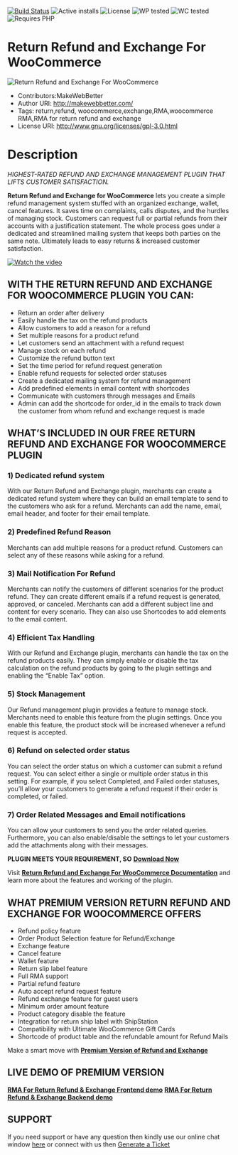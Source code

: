 [![Build Status](https://img.shields.io/travis/twbs/bootstrap/v4-dev.svg)](https://travis-ci.org/twbs/bootstrap) ![Active installs](https://img.shields.io/badge/Active-2000%2B-brightgreen) ![License](https://img.shields.io/badge/License-GPLv3%20or%20later-yellowgreen) ![WP tested](https://img.shields.io/badge/WP%20tested-5.6-brightgreen) ![WC tested](https://img.shields.io/badge/WC%20tested-4.7.0-brightgreen) ![Requires PHP](https://img.shields.io/badge/Requires%20PHP-5.6-blue)
# Return Refund and Exchange For WooCommerce
![Return Refund and Exchange For WooCommerce](https://ps.w.org/woo-refund-and-exchange-lite/assets/banner-772x250.png?rev=2409881)
* Contributors:MakeWebBetter
* Author URI: http://makewebbetter.com/
* Tags: return,refund, woocommerce,exchange,RMA,woocommerce RMA,RMA for return refund and exchange
* License URI: http://www.gnu.org/licenses/gpl-3.0.html

# Description
_HIGHEST-RATED REFUND AND EXCHANGE MANAGEMENT PLUGIN THAT LIFTS CUSTOMER SATISFACTION._

**Return Refund and Exchange for WooCommerce** lets you create a simple refund management system stuffed with an organized exchange, wallet, cancel features. It saves time on complaints, calls disputes, and the hurdles of managing stock. Customers can request full or partial refunds from their accounts with a justification statement. The whole process goes under a dedicated and streamlined mailing system that keeps both parties on the same note. Ultimately leads to easy returns & increased customer satisfaction.

[![Watch the video](https://shorturl.at/hyW38)](https://youtu.be/z0kG75E60TI)


## WITH THE RETURN REFUND AND EXCHANGE FOR WOOCOMMERCE PLUGIN YOU CAN:
- Return an order after delivery
- Easily handle the tax on the refund products
- Allow customers to add a reason for a refund
- Set multiple reasons for a product refund
- Let customers send an attachment with a refund request
- Manage stock on each refund
- Customize the refund button text
- Set the time period for refund request generation
- Enable refund requests for selected order statuses
- Create a dedicated mailing system for refund management
- Add predefined elements in email content with shortcodes
- Communicate with customers through messages and Emails
- Admin can add the shortcode for order_id in the emails to track down the customer from whom refund and exchange request is made

## WHAT’S INCLUDED IN OUR FREE RETURN REFUND AND EXCHANGE FOR WOOCOMMERCE PLUGIN

### 1) Dedicated refund system
With our Return Refund and Exchange plugin, merchants can create a dedicated refund system where they can build an email template to send to the customers who ask for a refund. Merchants can add the name, email, email header, and footer for their email template.

### 2) Predefined Refund Reason
Merchants can add multiple reasons for a product refund. Customers can select any of these reasons while asking for a refund.

### 3) Mail Notification For Refund
Merchants can notify the customers of different scenarios for the product refund. They can create different emails if a refund request is generated, approved, or canceled. Merchants can add a different subject line and content for every scenario. They can also use Shortcodes to add elements to the email content.

### 4) Efficient Tax Handling
With our Refund and Exchange plugin, merchants can handle the tax on the refund products easily. They can simply enable or disable the tax calculation on the refund products by going to the plugin settings and enabling the “Enable Tax” option.

### 5) Stock Management
Our Refund management plugin provides a feature to manage stock. Merchants need to enable this feature from the plugin settings. Once you enable this feature, the product stock will be increased whenever a refund request is accepted.

### 6) Refund on selected order status
You can select the order status on which a customer can submit a refund request. You can select either a single or multiple order status in this setting. For example, if you select Completed, and Failed order statuses, you’ll allow your customers to generate a refund request if their order is completed, or failed.

### 7) Order Related Messages and Email notifications
You can allow your customers to send you the order related queries. Furthermore, you can also enable/disable the settings to let your customers add the attachments along with their messages.

**PLUGIN MEETS YOUR REQUIREMENT, SO**
[**Download Now**](https://downloads.wordpress.org/plugin/woo-refund-and-exchange-lite.3.0.4.zip)

Visit [**Return Refund and Exchange For WooCommerce Documentation**](http://docs.makewebbetter.com/woocommerce-refund-and-exchange-lite/?utm_source=MWB-RMA-git&utm_medium=MWB-git-Page&utm_campaign=MWB-doc) and learn more about the features and working of the plugin.

## WHAT PREMIUM VERSION RETURN REFUND AND EXCHANGE FOR WOOCOMMERCE OFFERS
- Refund policy feature
- Order Product Selection feature for Refund/Exchange
- Exchange feature
- Cancel feature
- Wallet feature
- Return slip label feature
- Full RMA support
- Partial refund feature
- Auto accept refund request feature
- Refund exchange feature for guest users
- Minimum order amount feature
- Product category disable the feature
- Integration for return ship label with ShipStation
- Compatibility with Ultimate WooCommerce Gift Cards
- Shortcode of product table and the refundable amount for Refund Mails

Make a smart move with [**Premium Version of Refund and Exchange**](https://makewebbetter.com/product/woocommerce-rma-return-refund-exchange/?utm_source=MWB-RMA-git&utm_medium=MWB-git-Page&utm_campaign=MWB-RMA1)

## LIVE DEMO OF PREMIUM VERSION
[**RMA For Return Refund & Exchange Frontend demo**](https://demo.makewebbetter.com/woocommerce-rma-for-return-refund-and-exchange/my-account/orders/?visitor=true&utm_source=MWB-RMA-git&utm_medium=MWB-git-Page&utm_campaign=MWB-frontend_demo)
[**RMA For Return Refund & Exchange Backend demo**](https://demo.makewebbetter.com/woocommerce-rma-for-return-refund-and-exchange/get-your-personal-demo/?utm_source=MWB-RMA-git&utm_medium=MWB-git-Page&utm_campaign=MWB-backend_demo)

## SUPPORT
If you need support or have any question then kindly use our online chat window [here](https://makewebbetter.com/?utm_source=MWB-RMA-git&utm_medium=MWB-git-page&utm_campaign=MWB-RMA-git) or connect with us then [Generate a Ticket](https://makewebbetter.com/submit-query/)
